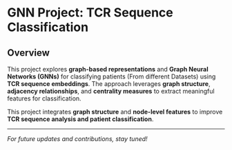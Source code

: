 # **GNN Project: TCR Sequence Classification**

##  Overview  
This project explores **graph-based representations** and **Graph Neural Networks (GNNs)** for classifying patients (From different Datasets) using **TCR sequence embeddings**. The approach leverages **graph structure**, **adjacency relationships**, and **centrality measures** to extract meaningful features for classification.  

This project integrates **graph structure** and **node-level features** to improve **TCR sequence analysis and patient classification**.  

---
  
*For future updates and contributions, stay tuned!*  
